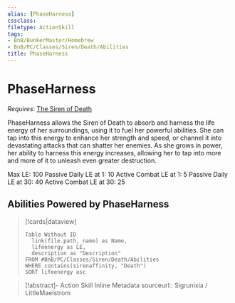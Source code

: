 ```yaml
---
alias: [PhaseHarness]
cssclass: 
filetype: ActionSkill
tags:
- BnB/BunkerMaster/Homebrew
- BnB/PC/Classes/Siren/Death/Abilities
title: PhaseHarness
---
```


# PhaseHarness
*Requires*: [The Siren of Death](../The-Siren-of-Death.md)

PhaseHarness allows the Siren of Death to absorb and harness the life energy of her surroundings, using it to fuel her powerful abilities. She can tap into this energy to enhance her strength and speed, or channel it into devastating attacks that can shatter her enemies. As she grows in power, her ability to harness this energy increases, allowing her to tap into more and more of it to unleash even greater destruction.

Max LE: 100
Passive Daily LE at 1: 10
Active Combat LE at 1: 5
Passive Daily LE at 30: 40
Active Combat LE at 30: 25

## Abilities Powered by PhaseHarness
>[!cards|dataview]
>
>```dataview
>Table Without ID
>	link(file.path, name) as Name,
>	lifeenergy as LE,
>	description as "Description"
>FROM #BnB/PC/Classes/Siren/Death/Abilities
>WHERE contains(sirenaffinity, "Death")
>SORT lifeenergy asc
>```
>

>[!abstract]- Action Skill Inline Metadata
> sourceurl:: Sigrunixia / LittleMaelstrom
